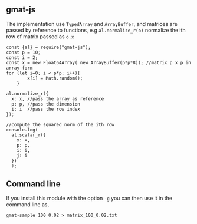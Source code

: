 ## gmat-js



The implementation use `TypedArray` and `ArrayBuffer`, and matrices are
passed by reference to functions, e.g `al.normalize_r(o)` normalize the
ith row of matrix passed as `o.x`

```
const {al} = require("gmat-js");
const p = 10;
const i = 2;
const x = new Float64Array( new ArrayBuffer(p*p*8)); //matrix p x p in array form
for (let i=0; i < p*p; i++){
        x[i] = Math.random();
    }

al.normalize_r({
  x: x, //pass the array as reference
  p: p, //pass the dimension
  i: i  //pass the row index
});

//compute the squared norm of the ith row
console.log(
  al.scalar_r({
    x: x,
    p: p,
    i: i,
    j: i
  })
  );
```  

## Command line 

If you install this module with the option `-g` you can then use it in the 
command line as,

```
gmat-sample 100 0.02 > matrix_100_0.02.txt 
```
